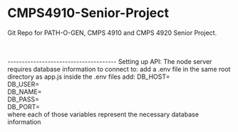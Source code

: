 # CMPS4910-Senior-Project
Git Repo for PATH-O-GEN, CMPS 4910 and CMPS 4920 Senior Project.

<br />

<br />
--------------------------------------
Setting up API:
  The node server requires database information to connect to:
  add a .env file in the same root directory as app.js
  inside the .env files add:
  DB_HOST=
  <br />
  DB_USER=
  <br />
  DB_NAME=
  <br />
  DB_PASS=
  <br />
  DB_PORT=
  <br />
  where each of those variables represent the necessary database information
